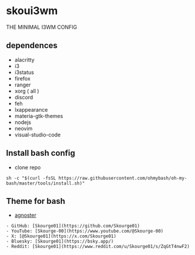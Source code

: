 # skoui3wm
THE MINIMAL I3WM CONFIG

## dependences
- alacritty
- i3
- i3status
- firefox
- ranger
- xorg ( all )
- discord 
- feh 
- lxappearance 
- materia-gtk-themes 
- nodejs
- neovim
- visual-studio-code
## Install bash config 
- clone repo 
```
sh -c "$(curl -fsSL https://raw.githubusercontent.com/ohmybash/oh-my-bash/master/tools/install.sh)"

```
## Theme for bash
- [agnoster](https://github.com/ohmyzsh/ohmyzsh/wiki/themes)

```
- GitHub: [Skourge01](https://github.com/Skourge01)
- YouTube: [Skourge-00](https://www.youtube.com/@Skourge-00)
- X: [@Skourge01](https://x.com/Skourge01)
- Bluesky: [Skourge01](https://bsky.app/)
- Reddit: [Skourge01](https://www.reddit.com/u/Skourge01/s/ZqGtT4nwF2)
